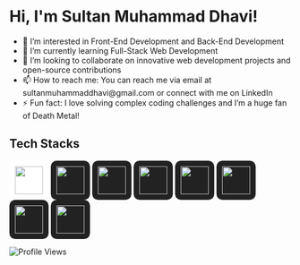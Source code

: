 <h1>Hi, I'm Sultan Muhammad Dhavi!</h1>
<ul>
  <li>👀 I’m interested in Front-End Development and Back-End Development</li>
  <li>🌱 I’m currently learning Full-Stack Web Development</li>
  <li>💞️ I’m looking to collaborate on innovative web development projects and open-source contributions</li>
  <li>📫 How to reach me: You can reach me via email at sultanmuhammaddhavi@gmail.com or connect with me on LinkedIn</li>
  <li>⚡ Fun fact: I love solving complex coding challenges and I’m a huge fan of Death Metal!</li>
</ul>

<h2>Tech Stacks</h2>
<div align="left">
  <img src="https://cdn.jsdelivr.net/gh/devicons/devicon@latest/icons/react/react-original.svg" width="50" height="50" style="padding:10px; background-color:white; border-radius:15%;"/>
  <img src="https://cdn.jsdelivr.net/gh/devicons/devicon@latest/icons/nextjs/nextjs-original.svg" width="50" height="50" style="padding:10px; background-color:#222222; border-radius:15%;"/>
  <img src="https://cdn.jsdelivr.net/gh/devicons/devicon@latest/icons/javascript/javascript-original.svg" width="50" height="50" style="padding:10px; background-color:#222222; border-radius:15%;"/>
  <img src="https://cdn.jsdelivr.net/gh/devicons/devicon@latest/icons/typescript/typescript-original.svg" width="50" height="50" style="padding:10px; background-color:#222222; border-radius:15%;"/>
  <img src="https://cdn.jsdelivr.net/gh/devicons/devicon@latest/icons/tailwindcss/tailwindcss-original.svg" width="50" height="50" style="padding:10px; background-color:#222222; border-radius:15%;"/>
  <img src="https://cdn.jsdelivr.net/gh/devicons/devicon@latest/icons/nodejs/nodejs-original-wordmark.svg" width="50" height="50" style="padding:10px; background-color:#222222; border-radius:15%;"/>
  <img src="https://cdn.jsdelivr.net/gh/devicons/devicon@latest/icons/express/express-original-wordmark.svg" width="50" height="50" style="padding:10px; background-color:#222222; border-radius:15%;"/>
  <img src="https://cdn.jsdelivr.net/gh/devicons/devicon@latest/icons/mysql/mysql-original.svg" width="50" height="50" style="padding:10px; background-color:#222222; border-radius:15%;"/>
</div>

![Profile Views](https://komarev.com/ghpvc/?username=dhavisiregar&color=blue)
